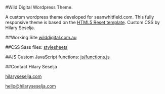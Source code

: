 #Wild Digital Wordpress Theme.

A custom wordpress theme developed for seanwhitfield.com. This fully responsive theme is based on the [HTML5 Reset template](https://github.com/murtaugh/HTML5-Reset). Custom CSS by Hilary Seselja.

##Working Site
[wilddigital.com.au](http://wilddigital.com.au)

##CSS
Sass files: [stylesheets](https://github.com/blue-baron/wild-digital-theme/tree/master/stylesheets)

##JS
Custom JavaScript functions: [js/functions.js](https://github.com/blue-baron/wild-digital-theme/tree/master/js/functions.js)

##Contact
Hilary Seselja

[hilaryseselja.com](http://www.hilaryseselja.com)

[hello@hilaryseselja.com](mailto:hello@hilaryseselja.com)
